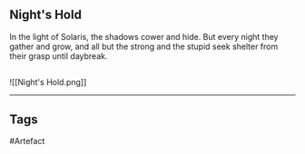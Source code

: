 ## Night's Hold
In the light of Solaris, the shadows cower and hide.
But every night they gather and grow,
and all but the strong and the stupid
seek shelter from their grasp until daybreak.
## 
![[Night's Hold.png]]

---
## Tags
#Artefact